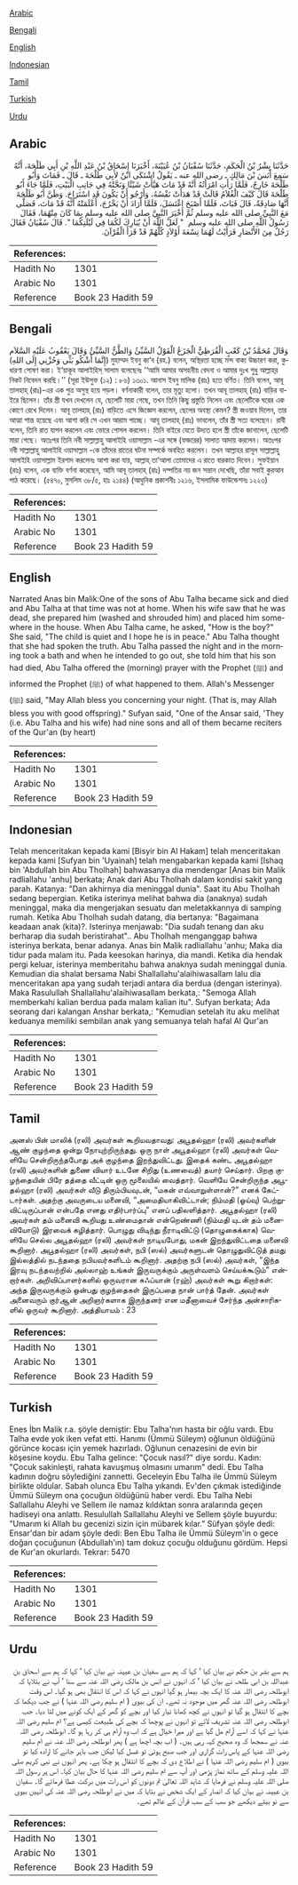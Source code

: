 [Arabic](#arabic)

[Bengali](#bengali)

[English](#english)

[Indonesian](#indonesian)

[Tamil](#tamil)

[Turkish](#turkish)

[Urdu](#urdu)

## Arabic


<div dir="rtl" lang="ar" style={{fontSize:'larger',backgroundColor:'#f8f9fa',padding:20}}>
حَدَّثَنَا بِشْرُ بْنُ الْحَكَمِ، حَدَّثَنَا سُفْيَانُ بْنُ عُيَيْنَةَ، أَخْبَرَنَا إِسْحَاقُ بْنُ عَبْدِ اللَّهِ بْنِ أَبِي طَلْحَةَ، أَنَّهُ سَمِعَ أَنَسَ بْنَ مَالِكٍ ـ رضى الله عنه ـ يَقُولُ اشْتَكَى ابْنٌ لأَبِي طَلْحَةَ ـ قَالَ ـ فَمَاتَ وَأَبُو طَلْحَةَ خَارِجٌ، فَلَمَّا رَأَتِ امْرَأَتُهُ أَنَّهُ قَدْ مَاتَ هَيَّأَتْ شَيْئًا وَنَحَّتْهُ فِي جَانِبِ الْبَيْتِ، فَلَمَّا جَاءَ أَبُو طَلْحَةَ قَالَ كَيْفَ الْغُلاَمُ قَالَتْ قَدْ هَدَأَتْ نَفْسُهُ، وَأَرْجُو أَنْ يَكُونَ قَدِ اسْتَرَاحَ‏.‏ وَظَنَّ أَبُو طَلْحَةَ أَنَّهَا صَادِقَةٌ، قَالَ فَبَاتَ، فَلَمَّا أَصْبَحَ اغْتَسَلَ، فَلَمَّا أَرَادَ أَنْ يَخْرُجَ، أَعْلَمَتْهُ أَنَّهُ قَدْ مَاتَ، فَصَلَّى مَعَ النَّبِيِّ صلى الله عليه وسلم ثُمَّ أَخْبَرَ النَّبِيَّ صلى الله عليه وسلم بِمَا كَانَ مِنْهُمَا، فَقَالَ رَسُولُ اللَّهِ صلى الله عليه وسلم ‏ "‏ لَعَلَّ اللَّهَ أَنْ يُبَارِكَ لَكُمَا فِي لَيْلَتِكُمَا ‏"‏‏.‏ قَالَ سُفْيَانُ فَقَالَ رَجُلٌ مِنَ الأَنْصَارِ فَرَأَيْتُ لَهُمَا تِسْعَةَ أَوْلاَدٍ كُلُّهُمْ قَدْ قَرَأَ الْقُرْآنَ‏.‏
</div>
<div style={{backgroundColor:'#f8f9fa',padding:20, marginBottom: 10}}><table> <thead> <tr> <th>References:</th> <th></th> </tr> </thead> <tbody><tr><td>Hadith No</td><td>1301</td></tr><tr><td>Arabic No</td><td>1301</td></tr><tr><td>Reference</td><td>Book 23 Hadith 59</td></tr></tbody></table></div>

## Bengali


<div dir="ltr" lang="bn" style={{fontSize:'larger',backgroundColor:'#f8f9fa',padding:20}}>
وَقَالَ مُحَمَّدُ بْنُ كَعْبٍ الْقُرَظِيُّ الْجَزَعُ الْقَوْلُ السَّيِّئُ وَالظَّنُّ السَّيِّئُ وَقَالَ يَعْقُوبُ عَلَيْهِ السَّلاَم (إِنَّمَا أَشْكُو بَثِّي وَحُزْنِي إِلَى اللهِ) মুহাম্মদ ইবনু কা‘ব (রহ.) বলেন, অস্থিরতা হচ্ছে মন্দ বাক্য উচ্চারণ করা, কুধারণা পোষণ করা। ই‘য়াকূব আলাইহিস্ সালাম বলেছেনঃ ‘‘আমি আমার অসহনীয় বেদনা ও আমার দুঃখ শুধু আল্লাহ্‌র নিকট নিবেদন করছি।’’ (সূরা ইউসুফ (১২) : ৮৬) ১৩০১. আনাস ইবনু মালিক (রাঃ) হতে বর্ণিত। তিনি বলেন, আবূ তালহাহ্ (রাঃ)-এর এক পুত্র অসুস্থ হয়ে পড়ল। বর্ণনাকারী বলেন, তার মৃত্যু হলো। তখন আবূ তালহাহ্ (রাঃ) বাড়ির বাইরে ছিলেন। তাঁর স্ত্রী যখন দেখলেন যে, ছেলেটি মারা গেছে, তখন তিনি কিছু প্রস্তুতি নিলেন এবং ছেলেটিকে ঘরের এক কোণে রেখে দিলেন। আবূ তালহাহ্ (রাঃ) বাড়িতে এসে জিজ্ঞেস করলেন, ছেলের অবস্থা কেমন? স্ত্রী জওয়াব দিলেন, তার আত্মা শান্ত হয়েছে এবং আশা করি সে এখন আরাম পাচ্ছে। আবূ তালহাহ্ (রাঃ) ভাবলেন, তাঁর স্ত্রী সত্য বলেছেন। রাবী বলেন, তিনি রাত যাপন করলেন এবং ভোরে গোসল করলেন। তিনি বাইরে যেতে উদ্যত হলে স্ত্রী তাঁকে জানালেন, ছেলেটি মারা গেছে। অতঃপর তিনি নবী সাল্লাল্লাহু আলাইহি ওয়াসাল্লাম -এর সঙ্গে (ফজরের) সালাত আদায় করলেন। অতঃপর নবী সাল্লাল্লাহু আলাইহি ওয়াসাল্লাম -কে তাঁদের রাতের ঘটনা সম্পর্কে অবহিত করলেন। তখন আল্লাহর রাসূল সাল্লাল্লাহু আলাইহি ওয়াসাল্লাম ইরশাদ করলেনঃ আশা করা যায়, আল্লাহ্ তা‘আলা তোমাদের এ রাতে বারকাত দিবেন। সুফইয়ান (রাঃ) বলেন, এক ব্যক্তি বর্ণনা করেছেন, আমি আবূ তালহাহ্ (রাঃ) দম্পতির নয় জন সন্তান দেখেছি, তাঁরা সবাই কুরআন পাঠ করেছে। (৫৪৭০, মুসলিম ৩৮/৫, হাঃ ২১৪৪) (আধুনিক প্রকাশনীঃ ১২১৬, ইসলামিক ফাউন্ডেশনঃ ১২২৩)
</div>
<div style={{backgroundColor:'#f8f9fa',padding:20, marginBottom: 10}}><table> <thead> <tr> <th>References:</th> <th></th> </tr> </thead> <tbody><tr><td>Hadith No</td><td>1301</td></tr><tr><td>Arabic No</td><td>1301</td></tr><tr><td>Reference</td><td>Book 23 Hadith 59</td></tr></tbody></table></div>

## English


<div dir="ltr" lang="en" style={{fontSize:'larger',backgroundColor:'#f8f9fa',padding:20}}>
Narrated Anas bin Malik:One of the sons of Abu Talha became sick and died and Abu Talha at that time was not at home. When his wife saw that he was dead, she prepared him (washed and shrouded him) and placed him somewhere in the house. When Abu Talha came, he asked, "How is the boy?" She said, "The child is quiet and I hope he is in peace." Abu Talha thought that she had spoken the truth. Abu Talha passed the night and in the morning took a bath and when he intended to go out, she told him that his son had died, Abu Talha offered the (morning) prayer with the Prophet (ﷺ) and informed the Prophet (ﷺ) of what happened to them. Allah's Messenger (ﷺ) said, "May Allah bless you concerning your night. (That is, may Allah bless you with good offspring)." Sufyan said, "One of the Ansar said, 'They (i.e. Abu Talha and his wife) had nine sons and all of them became reciters of the Qur'an (by heart)
</div>
<div style={{backgroundColor:'#f8f9fa',padding:20, marginBottom: 10}}><table> <thead> <tr> <th>References:</th> <th></th> </tr> </thead> <tbody><tr><td>Hadith No</td><td>1301</td></tr><tr><td>Arabic No</td><td>1301</td></tr><tr><td>Reference</td><td>Book 23 Hadith 59</td></tr></tbody></table></div>

## Indonesian


<div dir="ltr" lang="id" style={{fontSize:'larger',backgroundColor:'#f8f9fa',padding:20}}>
Telah menceritakan kepada kami [Bisyir bin Al Hakam] telah menceritakan kepada kami [Sufyan bin 'Uyainah] telah mengabarkan kepada kami [Ishaq bin 'Abdullah bin Abu Tholhah] bahwasanya dia mendengar [Anas bin Malik radliallahu 'anhu] berkata; Anak dari Abu Tholhah dalam kondisi sakit yang parah. Katanya: "Dan akhirnya dia meninggal dunia". Saat itu Abu Tholhah sedang bepergian. Ketika isterinya melihat bahwa dia (anaknya) sudah meninggal, maka dia mengerjakan sesuatu dan meletakkannya di samping rumah. Ketika Abu Tholhah sudah datang, dia bertanya: "Bagaimana keadaan anak (kita)?. Isterinya menjawab: "Dia sudah tenang dan aku berharap dia sudah beristirahat".. Abu Tholhah menganggap bahwa isterinya berkata, benar adanya. Anas bin Malik radliallahu 'anhu; Maka dia tidur pada malam itu. Pada keesokan harinya, dia mandi. Ketika dia hendak pergi keluar, isterinya memberitahu bahwa anaknya sudah meninggal dunia. Kemudian dia shalat bersama Nabi Shallallahu'alaihiwasallam lalu dia menceritakan apa yang sudah terjadi antara dia berdua (dengan isterinya). Maka Rasulullah Shallallahu'alaihiwasallam berkata,: "Semoga Allah memberkahi kalian berdua pada malam kalian itu". Sufyan berkata; Ada seorang dari kalangan Anshar berkata,: "Kemudian setelah itu aku melihat keduanya memiliki sembilan anak yang semuanya telah hafal Al Qur'an
</div>
<div style={{backgroundColor:'#f8f9fa',padding:20, marginBottom: 10}}><table> <thead> <tr> <th>References:</th> <th></th> </tr> </thead> <tbody><tr><td>Hadith No</td><td>1301</td></tr><tr><td>Arabic No</td><td>1301</td></tr><tr><td>Reference</td><td>Book 23 Hadith 59</td></tr></tbody></table></div>

## Tamil


<div dir="ltr" lang="ta" style={{fontSize:'larger',backgroundColor:'#f8f9fa',padding:20}}>
அனஸ் பின் மாலிக் (ரலி) அவர்கள் கூறியவதாவது: அபூதல்ஹா (ரலி) அவர்களின் ஆண் குழந்தை ஒன்று நோயுற்றிருந்தது. ஒரு நாள் அபூதல்ஹா (ரலி) அவர்கள் வெளியே சென்றிருந்தபோது அக் குழந்தை இறந்துவிட்டது. இதைக் கண்ட அபூதல்ஹா (ரலி) அவர்களின் துணை வியார் உடனே சிறிது (உணவைத்) தயார் செய்தார். பிறகு குழந்தையின் பிரே தத்தை வீட்டின் ஒரு மூலையில் வைத்தார். வெளியே சென்றிருந்த அபூதல்ஹா (ரலி) அவர்கள் வீடு திரும்பியவுடன், “மகன் எவ்வாறுள்ளான்?” எனக் கேட்டார்கள். அதற்கு அவருடைய மனைவி, “அமைதியாகிவிட்டான்; நிம்மதி (ஓய்வு) பெற்றுவிட்டிருப்பான் என்பதே எனது எதிர்பார்ப்பு” எனப் பதிலளித்தார். அபூதல்ஹா (ரலி) அவர்கள் தம் மனைவி கூறியது உண்மைதான் என்றெண்ணி (நிம்மதி யுடன் தம் மனைவியோடு) இரவைக் கழித்தார். பொழுது விடிந்து நீராடிவிட்டு (தொழுகைக்காக) வெளியே செல்ல அபூதல்ஹா (ரலி) அவர்கள் நாடியபோது, மகன் இறந்துவிட்டதை மனைவி கூறினார். அபூதல்ஹா (ரலி) அவர்கள், நபி (ஸல்) அவர்களுடன் தொழுதுவிட்டுத் தமது இல்லத்தில் நடந்ததை நபியவர்களிடம் கூறினார். அதற்கு நபி (ஸல்) அவர்கள், “இந்த இரவு நடந்தவற்றில் அல்லாஹ் உங்கள் இருவருக்கும் அருள்வளம் செய்யக்கூடும்” என்றார்கள். அறிவிப்பாளர்களில் ஒருவரான சுஃப்யான் (ரஹ்) அவர்கள் கூறு கிறார்கள்: அந்த இருவருக்கும் ஒன்பது குழந்தைகள் இருப்பதை நான் பார்த் தேன். அவர்கள் அனைவரும் குர்ஆன் அறிஞர்களாக இருந்தனர் என மதீனாவைச் சேர்ந்த அன்சாரிகளில் ஒருவர் கூறினார். அத்தியாயம் : 23
</div>
<div style={{backgroundColor:'#f8f9fa',padding:20, marginBottom: 10}}><table> <thead> <tr> <th>References:</th> <th></th> </tr> </thead> <tbody><tr><td>Hadith No</td><td>1301</td></tr><tr><td>Arabic No</td><td>1301</td></tr><tr><td>Reference</td><td>Book 23 Hadith 59</td></tr></tbody></table></div>

## Turkish


<div dir="ltr" lang="tr" style={{fontSize:'larger',backgroundColor:'#f8f9fa',padding:20}}>
Enes İbn Malik r.a. şöyle demiştir: Ebu Talha'nın hasta bir oğlu vardı. Ebu Talha evde yok iken vefat etti. Hanımı (Ümmü Süleym) oğlunun öldüğünü görünce kocası için yemek hazırladı. Oğlunun cenazesini de evin bir köşesine koydu. Ebu Talha gelince: "Çocuk nasıl?" diye sordu. Kadın: "Çocuk sakinleşti, rahata kavuşmuş olmasını umarım" dedi. Ebu Talha kadının doğru söylediğini zannetti. Geceleyin Ebu Talha ile Ümmü Süleym birlikte oldular. Sabah olunca Ebu Talha yıkandı. Ev'den çıkmak istediğinde Ümmü Süleym ona çocuğun öldüğünü haber verdi. Ebu Talha Nebi Sallallahu Aleyhi ve Sellem ile namaz kıldıktan sonra aralarında geçen hadiseyi ona anlattı. Resulullah Sallallahu Aleyhi ve Sellem şöyle buyurdu: "Umarım ki Allah bu gecenizi sizin için mübarek kılar." Süfyan şöyle dedi: Ensar'dan bir adam şöyle dedi: Ben Ebu Talha ile Ümmü Süleym'in o gece doğan çocuğunun (Abdullah'ın) tam dokuz çocuğu olduğunu gördüm. Hepsi de Kur'an okurlardı. Tekrar: 5470
</div>
<div style={{backgroundColor:'#f8f9fa',padding:20, marginBottom: 10}}><table> <thead> <tr> <th>References:</th> <th></th> </tr> </thead> <tbody><tr><td>Hadith No</td><td>1301</td></tr><tr><td>Arabic No</td><td>1301</td></tr><tr><td>Reference</td><td>Book 23 Hadith 59</td></tr></tbody></table></div>

## Urdu


<div dir="rtl" lang="ur" style={{fontSize:'larger',backgroundColor:'#f8f9fa',padding:20}}>
ہم سے بشر بن حکم نے بیان کیا ‘ کہا کہ ہم سے سفیان بن عیینہ نے بیان کیا ‘ کہا کہ ہم سے اسحاق بن عبداللہ بن ابی طلحہ نے بیان کیا ‘ کہ انہوں نے انس بن مالک رضی اللہ عنہ سے سنا ‘ آپ نے بتلایا کہ ابوطلحہ رضی اللہ عنہ کا ایک بچہ بیمار ہو گیا انہوں نے کہا کہ اس کا انتقال بھی ہو گیا۔ اس وقت ابوطلحہ رضی اللہ عنہ گھر میں موجود نہ تھے۔ ان کی بیوی ( ام سلیم رضی اللہ عنہا ) نے جب دیکھا کہ بچے کا انتقال ہو گیا تو انہوں نے کچھ کھانا تیار کیا اور بچے کو گھر کے ایک کونے میں لٹا دیا۔ جب ابوطلحہ رضی اللہ عنہ تشریف لائے تو انہوں نے پوچھا کہ بچے کی طبیعت کیسی ہے؟ ام سلیم رضی اللہ عنہا نے کہا کہ اسے آرام مل گیا ہے اور میرا خیال ہے کہ اب وہ آرام ہی کر رہا ہو گا۔ ابوطلحہ رضی اللہ عنہ نے سمجھا کہ وہ صحیح کہہ رہی ہیں۔ ( اب بچہ اچھا ہے ) پھر ابوطلحہ رضی اللہ عنہ نے ام سلیم رضی اللہ عنہا کے پاس رات گزاری اور جب صبح ہوئی تو غسل کیا لیکن جب باہر جانے کا ارادہ کیا تو بیوی ( ام سلیم رضی اللہ عنہا ) نے اطلاع دی کہ بچے کا انتقال ہو چکا ہے۔ پھر انہوں نے نبی کریم صلی اللہ علیہ وسلم کے ساتھ نماز پڑھی اور آپ سے ام سلیم رضی اللہ عنہا کا حال بیان کیا۔ اس پر رسول اللہ صلی اللہ علیہ وسلم نے فرمایا کہ شاید اللہ تعالیٰ تم دونوں کو اس رات میں برکت عطا فرمائے گا۔ سفیان بن عیینہ نے بیان کیا کہ انصار کے ایک شخص نے بتایا کہ میں نے ابوطلحہ رضی اللہ عنہ کی انہیں بیوی سے نو بیٹے دیکھے جو سب کے سب قرآن کے عالم تھے۔
</div>
<div style={{backgroundColor:'#f8f9fa',padding:20, marginBottom: 10}}><table> <thead> <tr> <th>References:</th> <th></th> </tr> </thead> <tbody><tr><td>Hadith No</td><td>1301</td></tr><tr><td>Arabic No</td><td>1301</td></tr><tr><td>Reference</td><td>Book 23 Hadith 59</td></tr></tbody></table></div>